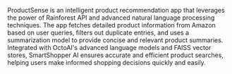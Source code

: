 ProductSense is an intelligent product recommendation app that leverages the power of Rainforest API and advanced natural language processing techniques. The app fetches detailed product information from Amazon based on user queries, filters out duplicate entries, and uses a summarization model to provide concise and relevant product summaries. Integrated with OctoAI's advanced language models and FAISS vector stores, SmartShopper AI ensures accurate and efficient product searches, helping users make informed shopping decisions quickly and easily.
